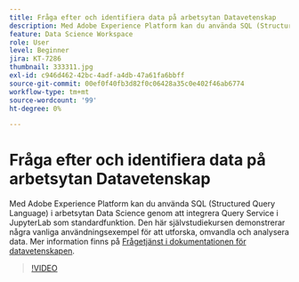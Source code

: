 ```yaml
---
title: Fråga efter och identifiera data på arbetsytan Datavetenskap
description: Med Adobe Experience Platform kan du använda SQL (Structured Query Language) i arbetsytan Data Science genom att integrera Query Service i JupyterLab som standardfunktion.
feature: Data Science Workspace
role: User
level: Beginner
jira: KT-7286
thumbnail: 333311.jpg
exl-id: c946d462-42bc-4adf-a4db-47a61fa6bbff
source-git-commit: 00ef0f40fb3d82f0c06428a35c0e402f46ab6774
workflow-type: tm+mt
source-wordcount: '99'
ht-degree: 0%

---
```


# Fråga efter och identifiera data på arbetsytan Datavetenskap

Med Adobe Experience Platform kan du använda SQL (Structured Query Language) i arbetsytan Data Science genom att integrera Query Service i JupyterLab som standardfunktion. Den här självstudiekursen demonstrerar några vanliga användningsexempel för att utforska, omvandla och analysera data. Mer information finns på [Frågetjänst i dokumentationen för datavetenskapen](https://experienceleague.adobe.com/docs/experience-platform/data-science-workspace/jupyterlab/query-service.html).

>[!VIDEO](https://video.tv.adobe.com/v/333311)

